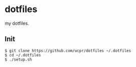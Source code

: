 # dotfiles
my dotfiles.

## Init
```
$ git clone https://github.com/ucpr/dotfiles ~/.dotfiles
$ cd ~/.dotfiles
$ ./setup.sh
```
